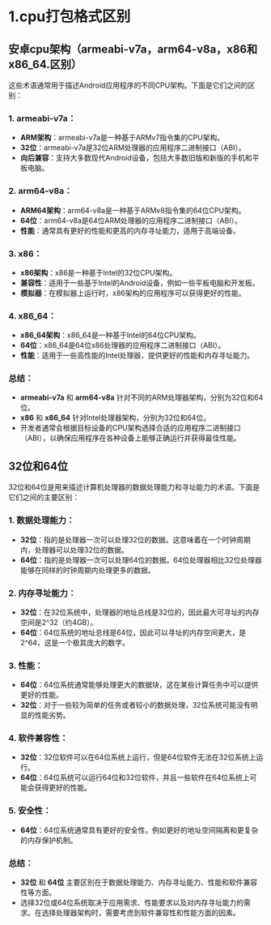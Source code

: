 # 1.cpu打包格式区别

## 安卓cpu架构（armeabi-v7a，arm64-v8a，x86和 x86_64.区别）
这些术语通常用于描述Android应用程序的不同CPU架构。下面是它们之间的区别：
### 1. armeabi-v7a：
- **ARM架构**：armeabi-v7a是一种基于ARMv7指令集的CPU架构。
- **32位**：armeabi-v7a是32位ARM处理器的应用程序二进制接口（ABI）。
- **向后兼容**：支持大多数现代Android设备，包括大多数旧版和新版的手机和平板电脑。

### 2. arm64-v8a：
- **ARM64架构**：arm64-v8a是一种基于ARMv8指令集的64位CPU架构。
- **64位**：arm64-v8a是64位ARM处理器的应用程序二进制接口（ABI）。
- **性能**：通常具有更好的性能和更高的内存寻址能力，适用于高端设备。

### 3. x86：
- **x86架构**：x86是一种基于Intel的32位CPU架构。
- **兼容性**：适用于一些基于Intel的Android设备，例如一些平板电脑和开发板。
- **模拟器**：在模拟器上运行时，x86架构的应用程序可以获得更好的性能。

### 4. x86_64：
- **x86_64架构**：x86_64是一种基于Intel的64位CPU架构。
- **64位**：x86_64是64位x86处理器的应用程序二进制接口（ABI）。
- **性能**：适用于一些高性能的Intel处理器，提供更好的性能和内存寻址能力。

### 总结：
- **armeabi-v7a** 和 **arm64-v8a** 针对不同的ARM处理器架构，分别为32位和64位。
- **x86** 和 **x86_64** 针对Intel处理器架构，分别为32位和64位。
- 开发者通常会根据目标设备的CPU架构选择合适的应用程序二进制接口（ABI），以确保应用程序在各种设备上能够正确运行并获得最佳性能。


## 32位和64位

32位和64位是用来描述计算机处理器的数据处理能力和寻址能力的术语。下面是它们之间的主要区别：

### 1. **数据处理能力**：
- **32位**：指的是处理器一次可以处理32位的数据。这意味着在一个时钟周期内，处理器可以处理32位的数据。
- **64位**：指的是处理器一次可以处理64位的数据。64位处理器相比32位处理器能够在同样的时钟周期内处理更多的数据。

### 2. **内存寻址能力**：
- **32位**：在32位系统中，处理器的地址总线是32位的，因此最大可寻址的内存空间是2^32（约4GB）。
- **64位**：64位系统的地址总线是64位，因此可以寻址的内存空间更大，是2^64，这是一个极其庞大的数字。

### 3. **性能**：
- **64位**：64位系统通常能够处理更大的数据块，这在某些计算任务中可以提供更好的性能。
- **32位**：对于一些较为简单的任务或者较小的数据处理，32位系统可能没有明显的性能劣势。

### 4. **软件兼容性**：
- **32位**：32位软件可以在64位系统上运行，但是64位软件无法在32位系统上运行。
- **64位**：64位系统可以运行64位和32位软件，并且一些软件在64位系统上可能会获得更好的性能。

### 5. **安全性**：
- **64位**：64位系统通常具有更好的安全性，例如更好的地址空间隔离和更复杂的内存保护机制。

### 总结：
- **32位** 和 **64位** 主要区别在于数据处理能力、内存寻址能力、性能和软件兼容性等方面。
- 选择32位或64位系统取决于应用需求、性能要求以及对内存寻址能力的需求。在选择处理器架构时，需要考虑到软件兼容性和性能方面的因素。